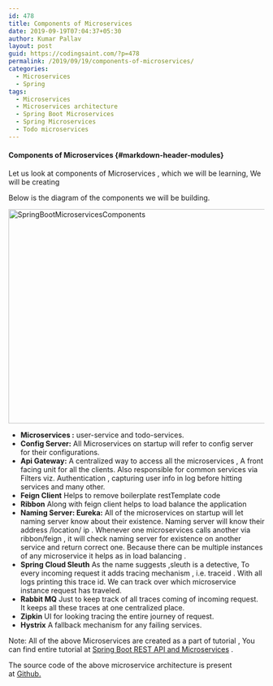 ```yaml
---
id: 478
title: Components of Microservices
date: 2019-09-19T07:04:37+05:30
author: Kumar Pallav
layout: post
guid: https://codingsaint.com/?p=478
permalink: /2019/09/19/components-of-microservices/
categories:
  - Microservices
  - Spring
tags:
  - Microservices
  - Microservices architecture
  - Spring Boot Microservices
  - Spring Microservices
  - Todo microservices
---
```

#### Components of Microservices {#markdown-header-modules}

Let us look at components of Microservices , which we will be learning, We will be creating

Below is the diagram of the components we will be building.

<img class="alignnone size-full wp-image-491" src="https://i1.wp.com/codingsaint.com/wp-content/uploads/2019/09/SpringBootMicroservicesComponents.png?resize=750%2C422&#038;ssl=1" alt="SpringBootMicroservicesComponents" width="750" height="422" srcset="https://i1.wp.com/codingsaint.com/wp-content/uploads/2019/09/SpringBootMicroservicesComponents.png?w=1366&ssl=1 1366w, https://i1.wp.com/codingsaint.com/wp-content/uploads/2019/09/SpringBootMicroservicesComponents.png?resize=300%2C169&ssl=1 300w, https://i1.wp.com/codingsaint.com/wp-content/uploads/2019/09/SpringBootMicroservicesComponents.png?resize=768%2C432&ssl=1 768w, https://i1.wp.com/codingsaint.com/wp-content/uploads/2019/09/SpringBootMicroservicesComponents.png?resize=1024%2C576&ssl=1 1024w" sizes="(max-width: 750px) 100vw, 750px" data-recalc-dims="1" /> 

  * **Microservices :** user-service and todo-services.
  * **Config Server:** All Microservices on startup will refer to config server for their configurations.
  * **Api Gateway:** A centralized way to access all the microservices , A front facing unit for all the clients. Also responsible for common services via Filters viz. Authentication , capturing user info in log before hitting services and many other.
  * **Feign Client** Helps to remove boilerplate restTemplate code
  * **Ribbon** Along with feign client helps to load balance the application
  * **Naming Server: Eureka:** All of the microservices on startup will let naming server know about their existence. Naming server will know their address /location/ ip . Whenever one microservices calls another via ribbon/feign , it will check naming server for existence on another service and return correct one. Because there can be multiple instances of any microservice it helps as in load balancing .
  * **Spring Cloud Sleuth** As the name suggests ,sleuth is a detective, To every incoming request it adds tracing mechanism , i.e. traceid . With all logs printing this trace id. We can track over which microservice instance request has traveled.
  * **Rabbit MQ** Just to keep track of all traces coming of incoming request. It keeps all these traces at one centralized place.
  * **Zipkin** UI for looking tracing the entire journey of request.
  * **Hystrix** A fallback mechanism for any failing services.

Note: All of the above Microservices are created as a part of tutorial , You can find entire tutorial at [Spring Boot REST API and Microservices](https://www.udemy.com/course/spring-boot-and-rest-api/?couponCode=SPRING50) .

The source code of the above microservice architecture is present at [Github.](https://github.com/CODINGSAINT/microservices) 

<!-- Created with Elementor -->

<!-- Created with Elementor -->
